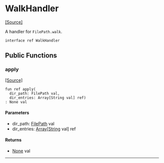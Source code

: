 # WalkHandler
<span class="source-link">[[Source]](src/files/file_path.md#L-0-35)</span>

A handler for `FilePath.walk`.


```pony
interface ref WalkHandler
```

## Public Functions

### apply
<span class="source-link">[[Source]](src/files/file_path.md#L-0-39)</span>


```pony
fun ref apply(
  dir_path: FilePath val,
  dir_entries: Array[String val] ref)
: None val
```
#### Parameters

*   dir_path: [FilePath](files-FilePath.md) val
*   dir_entries: [Array](builtin-Array.md)\[[String](builtin-String.md) val\] ref

#### Returns

* [None](builtin-None.md) val

---

